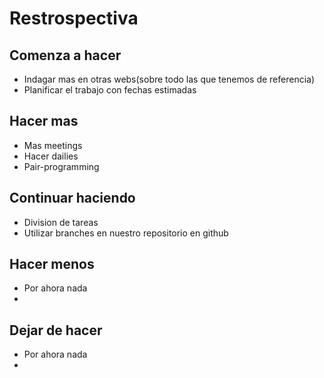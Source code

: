 # Restrospectiva

## Comenza a hacer
-  Indagar mas en otras webs(sobre todo las que tenemos de referencia) 
-  Planificar el trabajo con fechas estimadas
## Hacer mas 
-  Mas meetings
-  Hacer dailies
-  Pair-programming
## Continuar haciendo
-  Division de tareas
-  Utilizar branches en nuestro repositorio en github
## Hacer menos
-  Por ahora nada
-
## Dejar de hacer 
-  Por ahora nada
-  